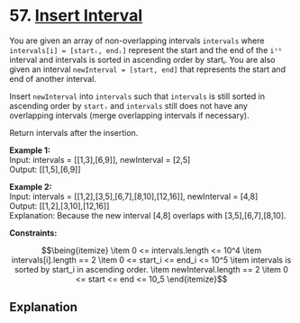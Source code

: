 # 57. [Insert Interval](https://leetcode.com/problems/insert-interval/)

You are given an array of non-overlapping intervals `intervals` where `intervals[i] = [startᵢ, endᵢ]` represent the start and the end of the `iᵗʰ` interval and intervals is sorted in ascending order by startᵢ. You are also given an interval `newInterval = [start, end]` that represents the start and end of another interval.

Insert `newInterval` into `intervals` such that `intervals` is still sorted in ascending order by `startᵢ` and `intervals` still does not have any overlapping intervals (merge overlapping intervals if necessary).

Return intervals after the insertion.

**Example 1:**  
Input: intervals = [[1,3],[6,9]], newInterval = [2,5]  
Output: [[1,5],[6,9]]

**Example 2:**  
Input: intervals = [[1,2],[3,5],[6,7],[8,10],[12,16]], newInterval = [4,8]  
Output: [[1,2],[3,10],[12,16]]  
Explanation: Because the new interval [4,8] overlaps with [3,5],[6,7],[8,10].

**Constraints:**  
```math
\being{itemize}
\item 0 <= intervals.length <= 10^4  
\item intervals[i].length == 2  
\item 0 <= start_i <= end_i <= 10^5  
\item intervals is sorted by start_i in ascending order.  
\item newInterval.length == 2  
\item 0 <= start <= end <= 10_5
\end{itemize}
```

## Explanation

